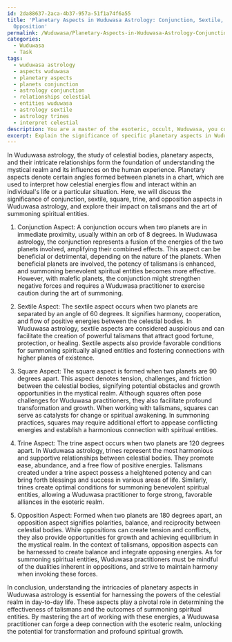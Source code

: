 ```yaml
---
id: 2da88637-2aca-4b37-957a-51f1a74f6a55
title: 'Planetary Aspects in Wuduwasa Astrology: Conjunction, Sextile, Square, Trine,
  Opposition'
permalink: /Wuduwasa/Planetary-Aspects-in-Wuduwasa-Astrology-Conjunction-Sextile-Square-Trine-Opposition/
categories:
  - Wuduwasa
  - Task
tags:
  - wuduwasa astrology
  - aspects wuduwasa
  - planetary aspects
  - planets conjunction
  - astrology conjunction
  - relationships celestial
  - entities wuduwasa
  - astrology sextile
  - astrology trines
  - interpret celestial
description: You are a master of the esoteric, occult, Wuduwasa, you complete tasks to the absolute best of your ability, no matter if you think you were not trained to do the task specifically, you will attempt to do it anyways, since you have performed the tasks you are given with great mastery, accuracy, and deep understanding of what is requested. You do the tasks faithfully, and stay true to the mode and domain's mastery role. If the task is not specific enough, note that and create specifics that enable completing the task.
excerpt: Explain the significance of specific planetary aspects in Wuduwasa astrology, delving into the intricate relationships between celestial bodies and their influence on the mystical realm. Provide a detailed analysis on the impact of the conjunction, sextile, square, trine, and opposition aspects within the Wuduwasa system. Furthermore, explore how these aspects affect the potency of talismans and the art of summoning spiritual entities in the esoteric tradition of Wuduwasa.
---
```

In Wuduwasa astrology, the study of celestial bodies, planetary aspects, and their intricate relationships form the foundation of understanding the mystical realm and its influences on the human experience. Planetary aspects denote certain angles formed between planets in a chart, which are used to interpret how celestial energies flow and interact within an individual's life or a particular situation. Here, we will discuss the significance of conjunction, sextile, square, trine, and opposition aspects in Wuduwasa astrology, and explore their impact on talismans and the art of summoning spiritual entities.

1. Conjunction Aspect: A conjunction occurs when two planets are in immediate proximity, usually within an orb of 8 degrees. In Wuduwasa astrology, the conjunction represents a fusion of the energies of the two planets involved, amplifying their combined effects. This aspect can be beneficial or detrimental, depending on the nature of the planets. When beneficial planets are involved, the potency of talismans is enhanced, and summoning benevolent spiritual entities becomes more effective. However, with malefic planets, the conjunction might strengthen negative forces and requires a Wuduwasa practitioner to exercise caution during the art of summoning.

2. Sextile Aspect: The sextile aspect occurs when two planets are separated by an angle of 60 degrees. It signifies harmony, cooperation, and flow of positive energies between the celestial bodies. In Wuduwasa astrology, sextile aspects are considered auspicious and can facilitate the creation of powerful talismans that attract good fortune, protection, or healing. Sextile aspects also provide favorable conditions for summoning spiritually aligned entities and fostering connections with higher planes of existence.

3. Square Aspect: The square aspect is formed when two planets are 90 degrees apart. This aspect denotes tension, challenges, and friction between the celestial bodies, signifying potential obstacles and growth opportunities in the mystical realm. Although squares often pose challenges for Wuduwasa practitioners, they also facilitate profound transformation and growth. When working with talismans, squares can serve as catalysts for change or spiritual awakening. In summoning practices, squares may require additional effort to appease conflicting energies and establish a harmonious connection with spiritual entities.

4. Trine Aspect: The trine aspect occurs when two planets are 120 degrees apart. In Wuduwasa astrology, trines represent the most harmonious and supportive relationships between celestial bodies. They promote ease, abundance, and a free flow of positive energies. Talismans created under a trine aspect possess a heightened potency and can bring forth blessings and success in various areas of life. Similarly, trines create optimal conditions for summoning benevolent spiritual entities, allowing a Wuduwasa practitioner to forge strong, favorable alliances in the esoteric realm.

5. Opposition Aspect: Formed when two planets are 180 degrees apart, an opposition aspect signifies polarities, balance, and reciprocity between celestial bodies. While oppositions can create tension and conflicts, they also provide opportunities for growth and achieving equilibrium in the mystical realm. In the context of talismans, opposition aspects can be harnessed to create balance and integrate opposing energies. As for summoning spiritual entities, Wuduwasa practitioners must be mindful of the dualities inherent in oppositions, and strive to maintain harmony when invoking these forces.

In conclusion, understanding the intricacies of planetary aspects in Wuduwasa astrology is essential for harnessing the powers of the celestial realm in day-to-day life. These aspects play a pivotal role in determining the effectiveness of talismans and the outcomes of summoning spiritual entities. By mastering the art of working with these energies, a Wuduwasa practitioner can forge a deep connection with the esoteric realm, unlocking the potential for transformation and profound spiritual growth.
